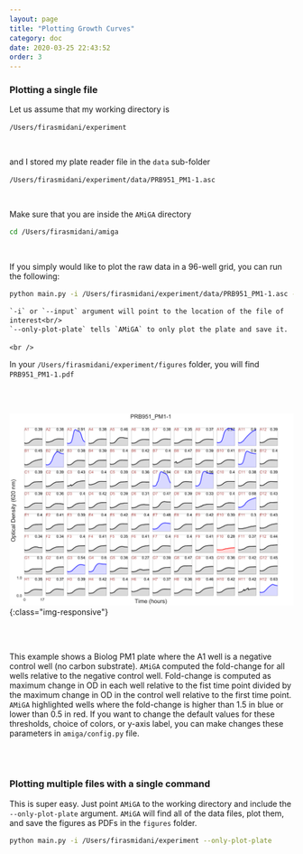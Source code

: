```yaml
---
layout: page
title: "Plotting Growth Curves"
category: doc
date: 2020-03-25 22:43:52
order: 3
---
```


### Plotting a single file

Let us assume that my working directory is

`/Users/firasmidani/experiment`

<br />

and I stored my plate reader file in the `data` sub-folder

`/Users/firasmidani/experiment/data/PRB951_PM1-1.asc`

<br />

Make sure that you are inside the `AMiGA` directory

```bash
cd /Users/firasmidani/amiga
```

<br />

If you simply would like to plot the raw data in a 96-well grid, you can run the following:

```bash
python main.py -i /Users/firasmidani/experiment/data/PRB951_PM1-1.asc --only-plot-plate
```

    `-i` or `--input` argument will point to the location of the file of interest<br/>
    `--only-plot-plate` tells `AMiGA` to only plot the plate and save it.

    <br />

In your `/Users/firasmidani/experiment/figures` folder, you will find `PRB951_PM1-1.pdf`

<br /><br />

![example_96_well_plot](../assets/img/example_plot.png){:class="img-responsive"}

<br /><br />

This example shows a Biolog PM1 plate where the A1 well is a negative control well (no carbon substrate). `AMiGA` computed the fold-change for all wells relative to the negative control well. Fold-change is computed as maximum change in OD in each well relative to the fist time point divided by the maximum change in OD in the control well relative to the first time point. `AMiGA` highlighted wells where the fold-change is higher than 1.5 in blue or lower than 0.5 in red. If you want to change the default values for these thresholds, choice of colors, or y-axis label, you can make changes these parameters in `amiga/config.py` file.

<br /><br />

### Plotting multiple files with a single command

This is super easy. Just point `AMiGA` to the working directory and include the `--only-plot-plate` argument. `AMiGA` will find all of the data files, plot them, and save the figures as PDFs in the `figures` folder.

```bash
python main.py -i /Users/firasmidani/experiment --only-plot-plate
```
